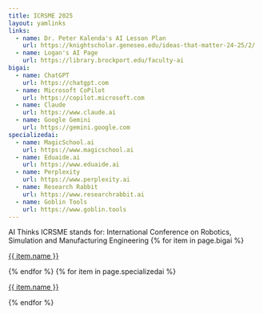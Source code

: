 ```yaml
---
title: ICRSME 2025 
layout: yamlinks
links:
  - name: Dr. Peter Kalenda's AI Lesson Plan
    url: https://knightscholar.geneseo.edu/ideas-that-matter-24-25/2/
  - name: Logan's AI Page
    url: https://library.brockport.edu/faculty-ai
bigai:
  - name: ChatGPT
    url: https://chatgpt.com
  - name: Microsoft CoPilot
    url: https://copilot.microsoft.com
  - name: Claude
    url: https://www.claude.ai
  - name: Google Gemini
    url: https://gemini.google.com
specializedai:
  - name: MagicSchool.ai
    url: https://www.magicschool.ai
  - name: Eduaide.ai
    url: https://www.eduaide.ai
  - name: Perplexity
    url: https://www.perplexity.ai
  - name: Research Rabbit
    url: https://www.researchrabbit.ai
  - name: Goblin Tools
    url: https://www.goblin.tools
---
```

AI Thinks ICRSME stands for: International Conference on Robotics, Simulation and Manufacturing Engineering
	  {% for item in page.bigai %}
		  <p><a class="button" target="_blank" href="{{ item.url }}">{{ item.name }}</a></p>
	  {% endfor %}
	  {% for item in page.specializedai %}
		  <p><a class="button" target="_blank" href="{{ item.url }}">{{ item.name }}</a></p>
	  {% endfor %}